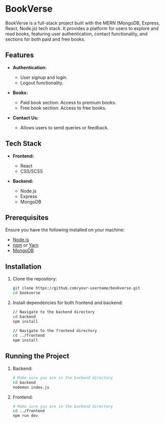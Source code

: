 # BookVerse

BookVerse is a full-stack project built with the MERN (MongoDB, Express, React, Node.js) tech stack. It provides a platform for users to explore and read books, featuring user authentication, contact functionality, and sections for both paid and free books.

## Features

- **Authentication:**
  - User signup and login.
  - Logout functionality.

- **Books:**
  - Paid book section: Access to premium books.
  - Free book section: Access to free books.

- **Contact Us:**
  - Allows users to send queries or feedback.

## Tech Stack

- **Frontend:**
  - React
  - CSS/SCSS

- **Backend:**
  - Node.js
  - Express
  - MongoDB

## Prerequisites

Ensure you have the following installed on your machine:

- [Node.js](https://nodejs.org/)
- [npm](https://www.npmjs.com/) or [Yarn](https://yarnpkg.com/)
- [MongoDB](https://www.mongodb.com/)

## Installation

1. Clone the repository:

   ```bash
   git clone https://github.com/your-username/bookverse.git
   cd bookverse

2. Install dependencies for both frontend and backend:

   ```bash
   // Navigate to the backend directory
   cd backend
   npm install
    
   // Navigate to the frontend directory
   cd ../frontend
   npm install

## Running the Project

1. Backend:
   
   ```bash
   # Make sure you are in the backend directory
   cd backend
   nodemon index.js

2. Frontend:
   ```bash
   # Make sure you are in the backend directory
   cd ../frontend
   npm run dev

